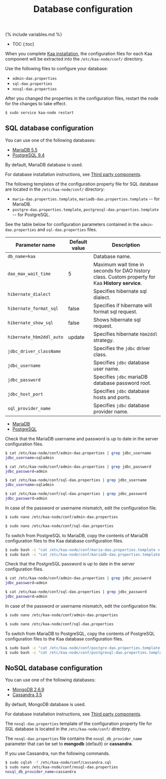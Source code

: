 ﻿---
layout: page
title: Database configuration
permalink: /:path/
sort_idx: 15
---

{% include variables.md %}

* TOC
{:toc}

When you complete [Kaa installation]({{root_url}}Administration-guide/System-installation/), the configuration files for each Kaa component will be extracted into the `/etc/kaa-node/conf/` directory.

Use the following files to configure your database:

* `admin-dao.properties`
* `sql-dao.properties`
* `nosql-dao.properties`
	
After you changed the properties in the configuration files, restart the node for the changes to take effect.

```bash
$ sudo service kaa-node restart
```

## SQL database configuration

You can use one of the following databases:

* [MariaDB 5.5](https://mariadb.com/)
* [PostgreSQL 9.4](http://www.postgresql.org/download/)

By default, MariaDB database is used.

For database installation instructions, see [Third party components]({{root_url}}Administration-guide/System-installation/Single-node-installation/#third-party-components).

The following templates of the configuration property file for SQL database are located in the `/etc/kaa-node/conf/` directory:

* `maria-dao.properties.template`, `mariadb-dao.properties.template` -- for MariaDB.
* `postgre-dao.properties.template`, `postgresql-dao.properties.template` -- for PostgreSQL.

See the table below for configuration parameters contained in the `admin-dao.properties` and `sql-dao.properties` files.

|Parameter name|Default value|Description|
|--------------|-------------|-----------|
|`db_name=kaa`||Database name.|
|`dao_max_wait_time`|5|Maximum wait time in seconds for DAO history class. Custom property for Kaa **History service**.|
|`hibernate_dialect`||Specifies hibernate sql dialect.|
|`hibernate_format_sql`|false|Specifies if hibernate will format sql request.|
|`hibernate_show_sql`|false|Shows hibernate sql request.|
|`hibernate_hbm2ddl_auto`|update|Specifies hibernate `hbm2ddl` strategy.|
|`jdbc_driver_className`||Specifies the `jdbc` driver class.|
|`jdbc_username`||Specifies `jdbc` database user name.|
|`jdbc_password`||Specifies `jdbc` mariaDB database password root.|
|`jdbc_host_port`||Specifies `jdbc` database hosts and ports.|
|`sql_provider_name`||Specifies `jdbc` database provider name.|


<ul class="nav nav-tabs">
     <li class="active"><a data-toggle="tab" href="#MariaDB">MariaDB</a></li>
     <li><a data-toggle="tab" href="#PostgreSQL">PostgreSQL</a></li>
</ul>

<div class="tab-content"><div id="MariaDB" class="tab-pane fade in active" markdown="1">

Check that the MariaDB username and password is up to date in the server configuration files.

```bash
$ cat /etc/kaa-node/conf/admin-dao.properties | grep jdbc_username
jdbc_username=sqladmin

$ cat /etc/kaa-node/conf/admin-dao.properties | grep jdbc_password
jdbc_password=admin

$ cat /etc/kaa-node/conf/sql-dao.properties | grep jdbc_username
jdbc_username=sqladmin

$ cat /etc/kaa-node/conf/sql-dao.properties | grep jdbc_password
jdbc_password=admin
```

In case of the password or username mismatch, edit the configuration file.

```bash
$ sudo nano /etc/kaa-node/conf/admin-dao.properties

$ sudo nano /etc/kaa-node/conf/sql-dao.properties
```

To switch from PostgreSQL to MariaDB, copy the contents of MariaDB configuration files to the Kaa database configuration files.

```bash
$ sudo bash -c "cat /etc/kaa-node/conf/maria-dao.properties.template > /etc/kaa-node/conf/sql-dao.properties"
$ sudo bash -c "cat /etc/kaa-node/conf/mariadb-dao.properties.template > /etc/kaa-node/conf/admin-dao.properties"
```

</div><div id="PostgreSQL" class="tab-pane fade" markdown="1">

Check that the PostgreSQL password is up to date in the server configuration files.

```bash
$ cat /etc/kaa-node/conf/admin-dao.properties | grep jdbc_password
jdbc_password=admin

$ cat /etc/kaa-node/conf/sql-dao.properties | grep jdbc_password
jdbc_password=admin
```

In case of the password or username mismatch, edit the configuration file.

```bash
$ sudo nano /etc/kaa-node/conf/admin-dao.properties

$ sudo nano /etc/kaa-node/conf/sql-dao.properties
```

To switch from MariaDB to PostgreSQL, copy the contents of PostgreSQL configuration files to the Kaa database configuration files.

```bash
$ sudo bash -c "cat /etc/kaa-node/conf/postgre-dao.properties.template > /etc/kaa-node/conf/sql-dao.properties"
$ sudo bash -c "cat /etc/kaa-node/conf/postgresql-dao.properties.template > /etc/kaa-node/conf/admin-dao.properties"
```

</div></div>

## NoSQL database configuration

You can use one of the following databases:

* [MongoDB 2.6.9](http://www.mongodb.org/downloads)
* [Cassandra 3.5](http://cassandra.apache.org/download/)

By default, MongoDB database is used.

For database installation instructions, see [Third party components]({{root_url}}Administration-guide/System-installation/Single-node-installation/#third-party-components).

The `nosql-dao.properties` template of the configuration property file for SQL database is located in the `/etc/kaa-node/conf/` directory.

The `nosql-dao.properties` file contains the `nosql_db_provider_name` parameter that can be set to **mongodb** (default) or **cassandra**.

If you use Cassandra, run the following commands.

```bash
$ sudo cqlsh -f /etc/kaa-node/conf/cassandra.cql
$ sudo nano /etc/kaa-node/conf/nosql-dao.properties
nosql_db_provider_name=cassandra
```
